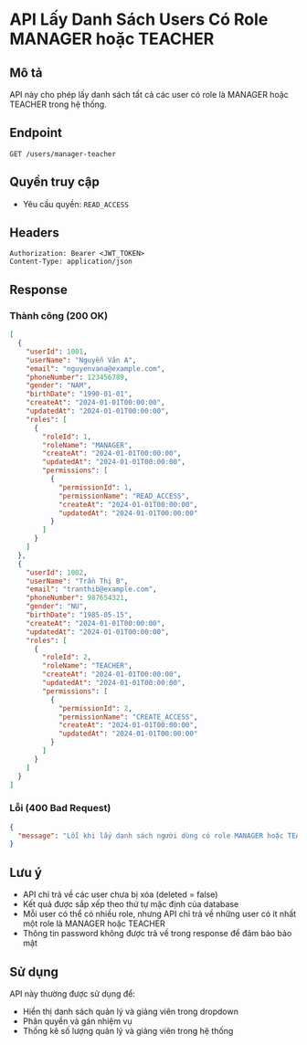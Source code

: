# API Lấy Danh Sách Users Có Role MANAGER hoặc TEACHER

## Mô tả
API này cho phép lấy danh sách tất cả các user có role là MANAGER hoặc TEACHER trong hệ thống.

## Endpoint
```
GET /users/manager-teacher
```

## Quyền truy cập
- Yêu cầu quyền: `READ_ACCESS`

## Headers
```
Authorization: Bearer <JWT_TOKEN>
Content-Type: application/json
```

## Response

### Thành công (200 OK)
```json
[
  {
    "userId": 1001,
    "userName": "Nguyễn Văn A",
    "email": "nguyenvana@example.com",
    "phoneNumber": 123456789,
    "gender": "NAM",
    "birthDate": "1990-01-01",
    "createAt": "2024-01-01T00:00:00",
    "updatedAt": "2024-01-01T00:00:00",
    "roles": [
      {
        "roleId": 1,
        "roleName": "MANAGER",
        "createAt": "2024-01-01T00:00:00",
        "updatedAt": "2024-01-01T00:00:00",
        "permissions": [
          {
            "permissionId": 1,
            "permissionName": "READ_ACCESS",
            "createAt": "2024-01-01T00:00:00",
            "updatedAt": "2024-01-01T00:00:00"
          }
        ]
      }
    ]
  },
  {
    "userId": 1002,
    "userName": "Trần Thị B",
    "email": "tranthib@example.com",
    "phoneNumber": 987654321,
    "gender": "NU",
    "birthDate": "1985-05-15",
    "createAt": "2024-01-01T00:00:00",
    "updatedAt": "2024-01-01T00:00:00",
    "roles": [
      {
        "roleId": 2,
        "roleName": "TEACHER",
        "createAt": "2024-01-01T00:00:00",
        "updatedAt": "2024-01-01T00:00:00",
        "permissions": [
          {
            "permissionId": 2,
            "permissionName": "CREATE_ACCESS",
            "createAt": "2024-01-01T00:00:00",
            "updatedAt": "2024-01-01T00:00:00"
          }
        ]
      }
    ]
  }
]
```

### Lỗi (400 Bad Request)
```json
{
  "message": "Lỗi khi lấy danh sách người dùng có role MANAGER hoặc TEACHER"
}
```

## Lưu ý
- API chỉ trả về các user chưa bị xóa (deleted = false)
- Kết quả được sắp xếp theo thứ tự mặc định của database
- Mỗi user có thể có nhiều role, nhưng API chỉ trả về những user có ít nhất một role là MANAGER hoặc TEACHER
- Thông tin password không được trả về trong response để đảm bảo bảo mật

## Sử dụng
API này thường được sử dụng để:
- Hiển thị danh sách quản lý và giảng viên trong dropdown
- Phân quyền và gán nhiệm vụ
- Thống kê số lượng quản lý và giảng viên trong hệ thống 